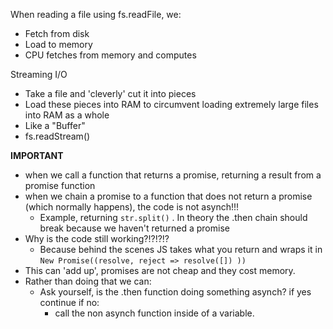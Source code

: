 When reading a file using fs.readFile, we:
- Fetch from disk
- Load to memory
- CPU fetches from memory and computes

Streaming I/O
- Take a file and 'cleverly' cut it into pieces
- Load these pieces into RAM to circumvent loading extremely large files into RAM as a whole
- Like a "Buffer"
- fs.readStream()

**IMPORTANT**

- when we call a function that returns a promise, returning a result from a promise function
- when we chain a promise to a function that does not return a promise (which normally happens), the code is not asynch!!!
  - Example, returning `str.split()` . In theory the .then chain should break because we haven't returned a promise
- Why is the code still working?!?!?!?
  - Because behind the scenes JS takes what you return and wraps it in `New Promise((resolve, reject => resolve([]) ))`
- This can 'add up', promises are not cheap and they cost memory.
- Rather than doing that we can:
  - Ask yourself, is the .then function doing something asynch? if yes continue if no:
    - call the non asynch function inside of a variable.    